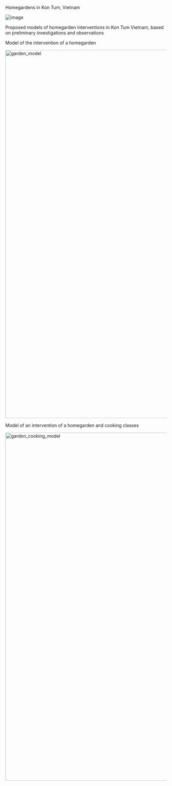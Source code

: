 Homegardens in Kon Tum, Vietnam

![image](https://github.com/user-attachments/assets/3d4de641-6e53-4b70-bdf4-400d55a64bc1)


Proposed models of homegarden interventions in Kon Tum Vietnam, based on preliminary investigations and observations

Model of the intervention of a homegarden

<img width="1145" alt="garden_model" src="https://github.com/CWWhitney/kon_tum_homegardens/assets/19190662/c063dfc2-676e-4267-aca5-192e842c20f4">

Model of an intervention of a homegarden and cooking classes

<img width="1083" alt="garden_cooking_model" src="https://github.com/CWWhitney/kon_tum_homegardens/assets/19190662/0a3f0d94-d3e9-48a9-bcf0-0650ed216975">



